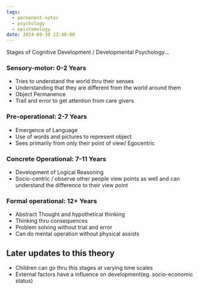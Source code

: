 ```yaml
---
tags:
  - permanent-notes
  - psychology 
  - epistemology
date: 2024-09-30 23:40:00
---
```


Stages of Cognitive Development / Developmental Psychology...

### Sensory-motor: 0-2 Years

- Tries to understand the world thru their senses
- Understanding that they are different from the world around them
- Object Permanence
- Trail and error to get attention from care givers

### Pre-operational: 2-7 Years

- Emergence of Language
- Use of words and pictures to represent object
- Sees primarily from only their point of view/ Egocentric

### Concrete Operational: 7-11 Years

- Development of Logical Reasoning
- Socio-centric / observe other people view points as well and can understand the difference to their view point

### Formal operational: 12+ Years

- Abstract Thought and hypothetical thinking
- Thinking thru consequences
- Problem solving without trial and error
- Can do mental operation without physical assists

## Later updates to this theory

- Children can go thru this stages at varying time scales
- External factors have a influence on development(eg. socio-economic status)